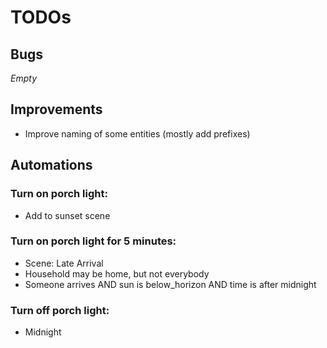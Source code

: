 # TODOs
## Bugs
_Empty_

## Improvements
- Improve naming of some entities (mostly add prefixes)

## Automations
### Turn on porch light:
- Add to sunset scene

### Turn on porch light for 5 minutes:
- Scene: Late Arrival
- Household may be home, but not everybody
- Someone arrives AND sun is below_horizon AND time is after midnight

### Turn off porch light:
- Midnight
